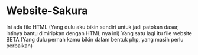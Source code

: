 # Website-Sakura
Ini ada file HTML (Yang dulu aku bikin sendiri untuk jadi patokan dasar, intinya bantu dimiripkan dengan HTML nya ini)
Yang satu lagi itu file website BETA (Yang dulu pernah kamu bikin dalam bentuk php, yang masih perlu perbaikan)
